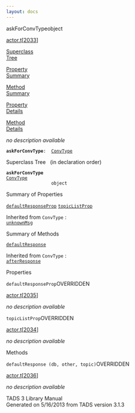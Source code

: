 ```yaml
---
layout: docs
---
```

<span class="title">askForConvType</span><span class="type">object</span>

[actor.t](../file/actor.t.html)\[[2033](../source/actor.t.html#2033)\]

[Superclass  
Tree](#_SuperClassTree_)

[Property  
Summary](#_PropSummary_)

[Method  
Summary](#_MethodSummary_)

[Property  
Details](#_Properties_)

[Method  
Details](#_Methods_)



*no description available*

**`askForConvType`**` :   `[`ConvType`](../object/ConvType.html)



<span id="_SuperClassTree_"></span>



<span class="hdln">Superclass Tree</span>   (in declaration order)



**`askForConvType`**  
[`ConvType`](../object/ConvType.html)  
`                 object`  
<span id="_PropSummary_"></span>



<span class="hdln">Summary of Properties</span>  



[`defaultResponseProp`](#defaultResponseProp) [`topicListProp`](#topicListProp)

Inherited from `ConvType` :  
[`unknownMsg`](../object/ConvType.html#unknownMsg)

<span id="_MethodSummary_"></span>



<span class="hdln">Summary of Methods</span>  



[`defaultResponse`](#defaultResponse)

Inherited from `ConvType` :  
[`afterResponse`](../object/ConvType.html#afterResponse)

<span id="_Properties_"></span>



<span class="hdln">Properties</span>  



<span id="defaultResponseProp"></span>

`defaultResponseProp`<span class="rem">OVERRIDDEN</span>

[actor.t](../file/actor.t.html)\[[2035](../source/actor.t.html#2035)\]



*no description available*



<span id="topicListProp"></span>

`topicListProp`<span class="rem">OVERRIDDEN</span>

[actor.t](../file/actor.t.html)\[[2034](../source/actor.t.html#2034)\]



*no description available*



<span id="_Methods_"></span>



<span class="hdln">Methods</span>  



<span id="defaultResponse"></span>

`defaultResponse (db, other, topic)`<span class="rem">OVERRIDDEN</span>

[actor.t](../file/actor.t.html)\[[2036](../source/actor.t.html#2036)\]



*no description available*





TADS 3 Library Manual  
Generated on 5/16/2013 from TADS version 3.1.3


